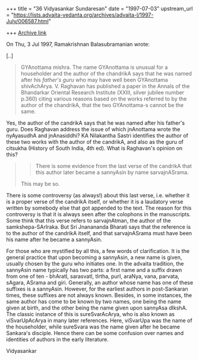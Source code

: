 +++
title = "36 Vidyasankar Sundaresan"
date = "1997-07-03"
upstream_url = "https://lists.advaita-vedanta.org/archives/advaita-l/1997-July/006587.html"

+++
[Archive link](https://lists.advaita-vedanta.org/archives/advaita-l/1997-July/006587.html)

On Thu, 3 Jul 1997, Ramakrishnan Balasubramanian wrote:

[..]

> GYAnottama mishra. The name GYAnottama is unusual for a householder and
> the author of the chandrikA says that he was named after his _father's guru_
> who may have well been GYAnottama shivAchArya. V. Raghavan has published a
> paper in the Annals of the Bhandarkar Oriental Research Institute (XXIII,
> silver jubilee number p.360) citing various reasons based on the works
 referred
> to by the author of the chandrikA, that the two GYAnottama-s cannot be the
> same.

Yes, the author of the candrikA says that he was named after his father's
guru. Does Raghavan address the issue of which jnAnottama wrote the
nyAyasudhA and jnAnasiddhi? KA Nilakantha Sastri identifies the author of
these two works with the author of the candrikA, and also as the guru of
citsukha (History of South India, 4th ed). What is Raghavan's opinion on
this?

> >There is some evidence from the last verse of the candrikA that this author
> >later became a sannyAsin by name sarvajnASrama.
>
> This may be so.

There is some controversy (as always!) about this last verse, i.e. whether
it is a proper verse of the candrikA itself, or whether it is a laudatory
verse written by somebody else that got appended to the text. The reason
for this controversy is that it is always seen after the colophons in the
manuscripts. Some think that this verse refers to sarvajnAtman, the author
of the samkshepa-SArIraka. But Sri Jnanananda Bharati says that the
reference is to the author of the candrikA itself, and that sarvajnASrama
must have been his name after he became a sannyAsin.

For those who are mystified by all this, a few words of clarification. It
is the general practice that upon becoming a sannyAsin, a new name is
given, usually chosen by the guru who initiates one. In the advaita
tradition, the sannyAsin name typically has two parts: a first name and a
suffix drawn from one of ten - bhAratI, sarasvatI, tIrtha, purI, araNya,
vana, parvata, sAgara, ASrama and giri. Generally, an author whose name
has one of these suffixes is a sannyAsin. However, for the earliest
authors in post-Sankaran times, these suffixes are not always known.
Besides, in some instances, the same author has come to be known by two
names, one being the name given at birth, and the other being the name
given upon sannyAsa dIkshA. The classic instance of this is
sureSvarAcArya, who is also known as viSvarUpAcArya in many later
references. Here, viSvarUpa was the name of the householder, while
sureSvara was the name given after he became Sankara's disciple. Hence
there can be some confusion over names and identities of authors in the
early literature.

Vidyasankar

